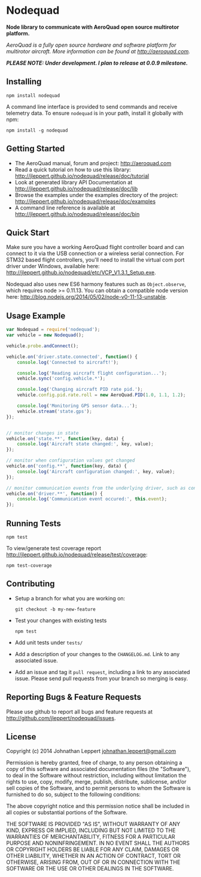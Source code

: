 Nodequad
===============
**Node library to communicate with AeroQuad open source multirotor platform.**

*AeroQuad is a fully open source hardware and software platform for multirotor aircraft. More information can be found at <http://aeroquad.com>.*

___PLEASE NOTE: Under development. I plan to release at 0.0.9 milestone.___

Installing
---------------

	npm install nodequad

A command line interface is provided to send commands and receive telemetry data. To ensure `nodequad` is in your path, install it globally with npm:

	npm install -g nodequad


Getting Started
---------------
* The AeroQuad manual, forum and project: <http://aeroquad.com>
* Read a quick tutorial on how to use this library: <http://jleppert.github.io/nodequad/release/doc/tutorial>
* Look at generated library API Documentation at <http://jleppert.github.io/nodequad/release/doc/lib>
* Browse the examples under the examples directory of the project: <http://jleppert.github.io/nodequad/release/doc/examples>
* A command line reference is available at <http://jleppert.github.io/nodequad/release/doc/bin>

Quick Start
---------------

Make sure you have a working AeroQuad flight controller board and can connect to it via the USB connection or a wireless serial connection. For STM32 based flight controllers, you'll need to install the virtual com port driver under Windows, available here: <http://jleppert.github.io/nodequad/etc/VCP_V1.3.1_Setup.exe>.

Nodequad also uses new ES6 harmony features such as `Object.observe`, which requires node >= 0.11.13. You can obtain a compatible node version here: <http://blog.nodejs.org/2014/05/02/node-v0-11-13-unstable>.

Usage Example
----------------
``` js
var Nodequad = require('nodequad');
var vehicle = new Nodequad();

vehicle.probe.andConnect();

vehicle.on('driver.state.connected', function() {
	console.log('Connected to aircraft!');

	console.log('Reading aircraft flight configuration...');
	vehicle.sync('config.vehicle.*');

	console.log('Changing aircraft PID rate pid.');
	vehicle.config.pid.rate.roll = new AeroQuad.PID(1.0, 1.1, 1.2);

	console.log('Monitoring GPS sensor data...');
	vehicle.stream('state.gps');
});


// monitor changes in state
vehicle.on('state.**', function(key, data) {
	console.log('Aircraft state changed:', key, value);
});

// monitor when configuration values get changed
vehicle.on('config.**', function(key, data) {
	console.log('Aircraft configuration changed:', key, value);
});

// monitor communication events from the underlying driver, such as connection, disconnection, etc.
vehicle.on('driver.**', function() {
	console.log('Communication event occured:', this.event);
});
```

Running Tests
----------------

	npm test

To view/generate test coverage report <http://jleppert.github.io/nodequad/release/test/coverage>:

	npm test-coverage

Contributing
----------------

* Setup a branch for what you are working on:

	`git checkout -b my-new-feature`

* Test your changes with existing tests

	`npm test`

* Add unit tests under `tests/`
* Add a description of your changes to the `CHANGELOG.md`. Link to any associated issue.
* Add an issue and tag it `pull request`, including a link to any associated issue. Please send pull requests from your branch so merging is easy.


Reporting Bugs & Feature Requests
----------------

Please use github to report all bugs and feature requests at <http://github.com/jleppert/nodequad/issues>.

License
----------------
Copyright (c) 2014 Johnathan Leppert <johnathan.leppert@gmail.com>

Permission is hereby granted, free of charge, to any person obtaining a copy of this software and associated documentation files (the "Software"), to deal in the Software without restriction, including without limitation the rights to use, copy, modify, merge, publish, distribute, sublicense, and/or sell copies of the Software, and to permit persons to whom the Software is furnished to do so, subject to the following conditions:

The above copyright notice and this permission notice shall be included in all copies or substantial portions of the Software.

THE SOFTWARE IS PROVIDED "AS IS", WITHOUT WARRANTY OF ANY KIND, EXPRESS OR IMPLIED, INCLUDING BUT NOT LIMITED TO THE WARRANTIES OF MERCHANTABILITY, FITNESS FOR A PARTICULAR PURPOSE AND NONINFRINGEMENT. IN NO EVENT SHALL THE AUTHORS OR COPYRIGHT HOLDERS BE LIABLE FOR ANY CLAIM, DAMAGES OR OTHER LIABILITY, WHETHER IN AN ACTION OF CONTRACT, TORT OR OTHERWISE, ARISING FROM, OUT OF OR IN CONNECTION WITH THE SOFTWARE OR THE USE OR OTHER DEALINGS IN THE SOFTWARE.
